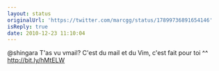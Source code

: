 ```yaml
---
layout: status
originalUrl: 'https://twitter.com/marcgg/status/17899736891654146'
isReply: true
date: 2010-12-23 11:10:04
---
```


@shingara T'as vu vmail? C'est du mail et du Vim, c'est fait pour toi ^^ http://bit.ly/hMtELW
